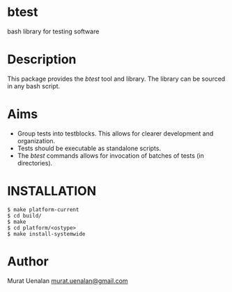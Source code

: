 # btest
bash library for testing software

# Description
This package provides the *btest* tool and library. The library can be sourced in any bash script.

# Aims
- Group tests into testblocks. This allows for clearer development and organization.
- Tests should be executable as standalone scripts.
- The *btest* commands allows for invocation of batches of tests (in directories).

# INSTALLATION
    
    $ make platform-current
    $ cd build/
    $ make
    $ cd platform/<ostype>
    $ make install-systemwide
    
# Author

Murat Uenalan <murat.uenalan@gmail.com>
